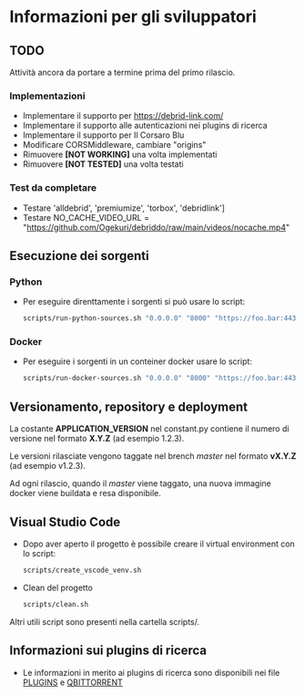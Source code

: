 
# Informazioni per gli sviluppatori

## TODO

Attività ancora da portare a termine prima del primo rilascio.

### Implementazioni

* Implementare il supporto per https://debrid-link.com/
* Implementare il supporto alle autenticazioni nei plugins di ricerca
* Implementare il supporto per Il Corsaro Blu
* Modificare CORSMiddleware, cambiare "origins"
* Rimuovere **[NOT WORKING]** una volta implementati
* Rimuovere **[NOT TESTED]** una volta testati

### Test da completare

- Testare 'alldebrid', 'premiumize', 'torbox', 'debridlink']
- Testare NO_CACHE_VIDEO_URL = "https://github.com/Ogekuri/debriddo/raw/main/videos/nocache.mp4"

## Esecuzione dei sorgenti

### Python

- Per eseguire direnttamente i sorgenti si può usare lo script:
    ```sh
    scripts/run-python-sources.sh "0.0.0.0" "8000" "https://foo.bar:443" "dev"
    ```
### Docker

- Per eseguire i sorgenti in un conteiner docker usare lo script:
    ```sh
    scripts/run-docker-sources.sh "0.0.0.0" "8000" "https://foo.bar:443" "dev"
    ```

## Versionamento, repository e deployment

La costante **APPLICATION_VERSION** nel constant.py contiene il numero di versione nel formato **X.Y.Z** (ad esempio 1.2.3).

Le versioni rilasciate vengono taggate nel brench *master* nel formato **vX.Y.Z** (ad esempio v1.2.3).

Ad ogni rilascio, quando il *master* viene taggato, una nuova immagine docker viene buildata e resa disponibile.

## Visual Studio Code

- Dopo aver aperto il progetto è possibile creare il virtual environment con lo script:
    ```sh
    scripts/create_vscode_venv.sh
    ```

- Clean del progetto
    ```sh
    scripts/clean.sh
    ```
Altri utili script sono presenti nella cartella scripts/.

## Informazioni sui plugins di ricerca

- Le informazioni in merito ai plugins di ricerca sono disponibili nei file [PLUGINS](search/PLUGINS.md) e [QBITTORRENT](search/plugins/QBITTORRENT.md)

